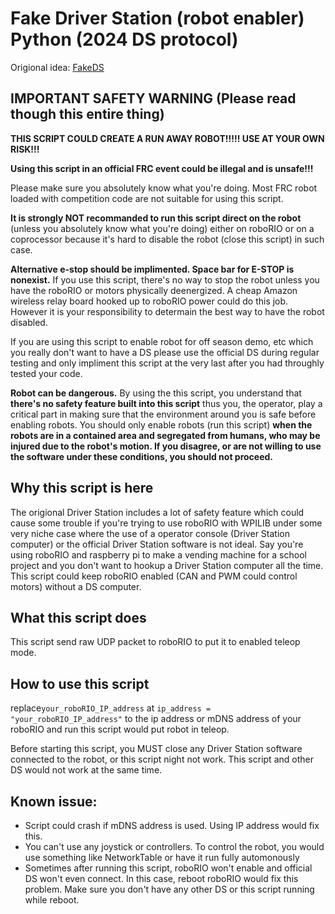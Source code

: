 # Fake Driver Station (robot enabler) Python (2024 DS protocol)

Origional idea: [FakeDS](https://github.com/Team-5176/testbench/blob/master/src/main/java/frc/robot/FakeDS.java)

## IMPORTANT SAFETY WARNING (Please read though this entire thing)

**THIS SCRIPT COULD CREATE A RUN AWAY ROBOT!!!!! USE AT YOUR OWN RISK!!!**

**Using this script in an official FRC event could be illegal and is unsafe!!!**

Please make sure you absolutely know what you're doing. Most FRC robot loaded with competition code are not suitable for using this script.

**It is strongly NOT recommanded to run this script direct on the robot** (unless you absolutely know what you're doing) either on roboRIO or on a coprocessor because it's hard to disable the robot (close this script) in such case.

**Alternative e-stop should be implimented. Space bar for E-STOP is nonexist.** If you use this script, there's no way to stop the robot unless you have the roboRIO or motors physically deenergized. A cheap Amazon wireless relay board hooked up to roboRIO power could do this job. However it is your responsibility to determain the best way to have the robot disabled. 

If you are using this script to enable robot for off season demo, etc which you really don't want to have a DS please use the official DS during regular testing and only impliment this script at the very last after you had throughly tested your code.   

**Robot can be dangerous.** By using the this script, you understand that **there's no safety feature built into this script** thus you, the operator, play a critical part in making sure that the environment around you is safe before enabling robots. You should only enable robots (run this script) **when the robots are in a contained area and segregated from humans, who may be injured due to the robot's motion. If you disagree, or are not willing to use the software under these conditions, you should not proceed.**

## Why this script is here

The origional Driver Station includes a lot of safety feature which could cause some trouble if you're trying to use roboRIO with WPILIB under some very niche case where the use of a operator console (Driver Station computer) or the official Driver Station software is not ideal. Say you're using roboRIO and raspberry pi to make a vending machine for a school project and you don't want to hookup a Driver Station computer all the time. This script could keep roboRIO enabled (CAN and PWM could control motors) without a DS computer.

## What this script does

This script send raw UDP packet to roboRIO to put it to enabled teleop mode. 


## How to use this script

replace``your_roboRIO_IP_address`` at ``ip_address = "your_roboRIO_IP_address"`` to the ip address or mDNS address of your roboRIO and run this script would put robot in teleop.

Before starting this script, you MUST close any Driver Station software connected to the robot, or this script night not work. This script and other DS would not work at the same time.

## Known issue:

 - Script could crash if mDNS address is used. Using IP address would
   fix this.
 - You can't use any joystick or controllers. To control the robot, you would use something like NetworkTable or have it run fully automonously
 - Sometimes after running this script, roboRIO won't enable and official DS won't even connect. In this case, reboot roboRIO would fix this problem. Make sure you don't have any other DS or this script running while reboot.
